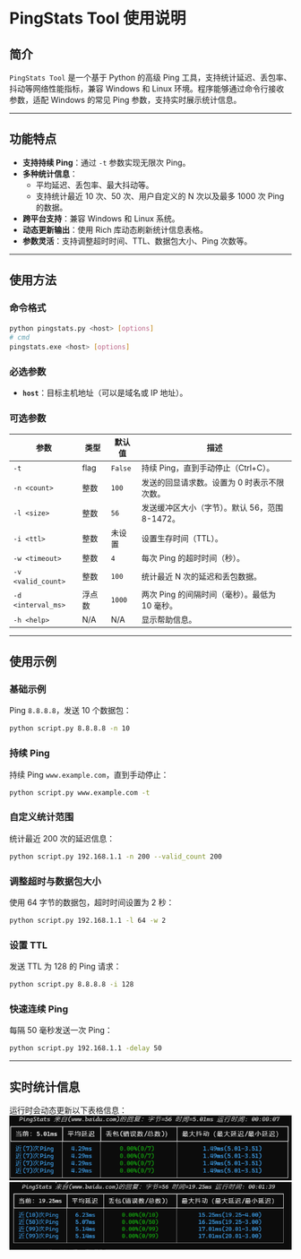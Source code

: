 
# **PingStats Tool 使用说明**

## **简介**
`PingStats Tool` 是一个基于 Python 的高级 Ping 工具，支持统计延迟、丢包率、抖动等网络性能指标，兼容 Windows 和 Linux 环境。程序能够通过命令行接收参数，适配 Windows 的常见 Ping 参数，支持实时展示统计信息。

---

## **功能特点**
- **支持持续 Ping**：通过 `-t` 参数实现无限次 Ping。
- **多种统计信息**：
  - 平均延迟、丢包率、最大抖动等。
  - 支持统计最近 10 次、50 次、用户自定义的 N 次以及最多 1000 次 Ping 的数据。
- **跨平台支持**：兼容 Windows 和 Linux 系统。
- **动态更新输出**：使用 Rich 库动态刷新统计信息表格。
- **参数灵活**：支持调整超时时间、TTL、数据包大小、Ping 次数等。

---

## **使用方法**

### **命令格式**
```bash
python pingstats.py <host> [options]
# cmd
pingstats.exe <host> [options]
```

### **必选参数**
- **`host`**：目标主机地址（可以是域名或 IP 地址）。

### **可选参数**
| 参数                 | 类型      | 默认值    | 描述                                                                                  |
|--------------------|-----------|-----------|---------------------------------------------------------------------------------------|
| `-t`               | flag      | `False`   | 持续 Ping，直到手动停止（Ctrl+C）。                                                  |
| `-n <count>`       | 整数      | `100`     | 发送的回显请求数。设置为 0 时表示不限次数。                                           |
| `-l <size>`        | 整数      | `56`      | 发送缓冲区大小（字节）。默认 56，范围 8-1472。                                       |
| `-i <ttl>`         | 整数      | 未设置    | 设置生存时间（TTL）。                                                                |
| `-w <timeout>`     | 整数      | `4`       | 每次 Ping 的超时时间（秒）。                                                         |
| `-v <valid_count>` | 整数      | `100`     | 统计最近 N 次的延迟和丢包数据。                                                     |
| `-d <interval_ms>` | 浮点数    | `1000`    | 两次 Ping 的间隔时间（毫秒）。最低为 10 毫秒。                                       |
| `-h <help>`        | N/A       | N/A       | 显示帮助信息。                                                                       |

---

## **使用示例**

### **基础示例**
Ping `8.8.8.8`，发送 10 个数据包：
```bash
python script.py 8.8.8.8 -n 10
```

### **持续 Ping**
持续 Ping `www.example.com`，直到手动停止：
```bash
python script.py www.example.com -t
```

### **自定义统计范围**
统计最近 200 次的延迟信息：
```bash
python script.py 192.168.1.1 -n 200 --valid_count 200
```

### **调整超时与数据包大小**
使用 64 字节的数据包，超时时间设置为 2 秒：
```bash
python script.py 192.168.1.1 -l 64 -w 2
```

### **设置 TTL**
发送 TTL 为 128 的 Ping 请求：
```bash
python script.py 8.8.8.8 -i 128
```

### **快速连续 Ping**
每隔 50 毫秒发送一次 Ping：
```bash
python script.py 192.168.1.1 -delay 50
```

---

## **实时统计信息**
运行时会动态更新以下表格信息：
![img.png](doc/img.png)
![img_1.png](doc/img_1.png)